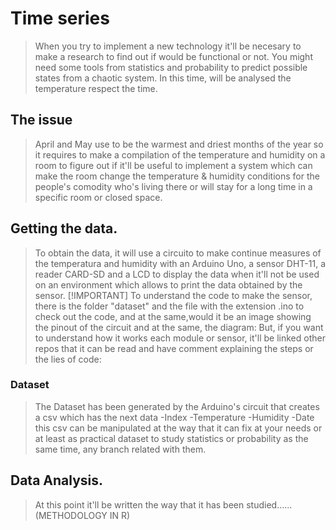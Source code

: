 # Time series
> When you try to implement a new technology it'll be necesary to make a research to find out if would be functional or not. You might need some tools from statistics and probability to predict possible states from a chaotic system.
In this time, will be analysed the temperature respect the time.
 ## The issue
>April and May use to be the warmest and driest months of the year so it requires to make a compilation of the temperature and humidity on a room to figure out if it'll be useful to implement a system which can make the room change the temperature & humidity conditions for the people's comodity who's living there or will stay for a long time in a specific room or closed space.
## Getting the data.
>To obtain the data, it will use a circuito to make continue measures of the temperatura and humidity with an Arduino Uno, a sensor DHT-11, a reader CARD-SD and a LCD to display the data when it'll not be used on an environment which allows to print the data obtained by the sensor.
[!IMPORTANT]
>To understand the code to make the sensor, there is the folder "dataset" and the file with the extension .ino to check out the code, and at the same,would it be an image showing the pinout of the circuit and at the same, the diagram:
But, if you want to understand how it works each module or sensor, it'll be linked other repos that it can be read and have comment explaining the steps or the lies of code:
### Dataset
>The Dataset has been generated by the Arduino's circuit that creates a csv which has the next data
-Index
-Temperature
-Humidity
-Date
this csv can be manipulated at the way that it can fix at your needs or at least as practical dataset to study statistics or probability as the same time, any branch related with them.
## Data Analysis.
>At this point it'll be written the way that it has been studied......(METHODOLOGY IN R)


